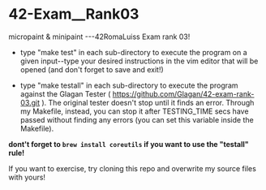 # 42-Exam__Rank03
micropaint &amp; minipaint ---42RomaLuiss Exam rank 03!

- type "make test" in each sub-directory to execute the program on a given input--type your desired instructions in the vim editor that will be opened (and don't forget to save and exit!)

- type "make testall" in each sub-directory to execute the program against the Glagan Tester ( https://github.com/Glagan/42-exam-rank-03.git ). The original tester doesn't stop until it finds an error. Through my Makefile, instead, you can stop it after TESTING_TIME secs have passed without finding any errors (you can set this variable inside the Makefile).

**dont't forget to `brew install coreutils` if you want to use the "testall" rule!**

If you want to exercise, try cloning this repo and overwrite my source files with yours!
